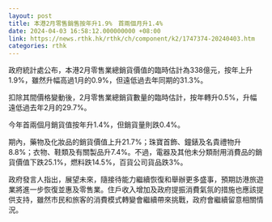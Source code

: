 ```yaml
---
layout: post
title: 本港2月零售銷售按年升1.9%　首兩個月升1.4%
date: 2024-04-03 16:58:12.000000000 +08:00
link: https://news.rthk.hk/rthk/ch/component/k2/1747374-20240403.htm
categories: rthk
---
```


政府統計處公布，本港2月零售業總銷貨價值的臨時估計為338億元，按年上升1.9%，雖然升幅高過1月的0.9%，但遠低過去年同期的31.3%。

扣除其間價格變動後，2月零售業總銷貨數量的臨時估計，按年轉升0.5%，升幅遠低過去年2月的29.7%。

今年首兩個月銷貨值按年升1.4%，但銷貨量則跌0.4%。

期內，藥物及化妝品的銷貨價值上升21.7%；珠寶首飾、鐘錶及名貴禮物升8.8%；衣物、鞋類及有關製品升7.4%。不過，電器及其他未分類耐用消費品的銷貨價值下跌25.1%，燃料跌14.5%，百貨公司貨品跌3%。

政府發言人指出，展望未來，隨接待能力繼續恢復和舉辦更多盛事，預期訪港旅遊業將進一步恢復並惠及零售業。住戶收入增加及政府提振消費氣氛的措施也應該提供支持，雖然市民和旅客的消費模式轉變會繼續帶來挑戰，政府會繼續留意相關情況。

